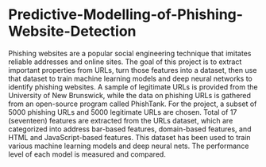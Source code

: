 # Predictive-Modelling-of-Phishing-Website-Detection

Phishing websites are a popular social engineering technique that imitates reliable addresses and online sites. The goal of this project is to extract important properties from URLs, turn those features into a dataset, then use that dataset to train machine learning models and deep neural networks to identify phishing websites. A sample of legitimate URLs is provided from the University of New Brunswick, while the data on phishing URLs is gathered from an open-source program called PhishTank. For the project, a subset of 5000 phishing URLs and 5000 legitimate URLs are chosen. Total of 17 (seventeen) features are extracted from the URLs dataset, which are categorized into address bar-based features, domain-based features, and HTML and JavaScript-based features. This dataset has been used to train various machine learning models and deep neural nets. The performance level of each model is measured and compared. 
